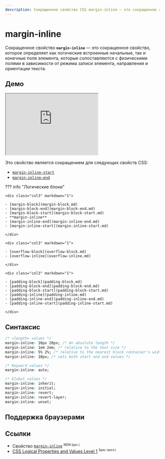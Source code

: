 ```yaml
---
description: Сокращенное свойство CSS margin-inline — это сокращенное свойство, которое определяет как логические встроенные начальные, так и конечные поля элемента, которые сопоставляются с физическими полями в зависимости от режима записи элемента, направления и ориентации текста.
---
```


# margin-inline

Сокращенное свойство **`margin-inline`** — это сокращенное свойство, которое определяет как логические встроенные начальные, так и конечные поля элемента, которые сопоставляются с физическими полями в зависимости от режима записи элемента, направления и ориентации текста.

## Демо

<iframe class="interactive is-default-height" height="200" src="https://interactive-examples.mdn.mozilla.net/pages/css/margin-inline.html" title="MDN Web Docs Interactive Example" loading="lazy" data-readystate="complete"></iframe>

Это свойство является сокращением для следующих свойств CSS:

- [`margin-inline-start`](margin-inline-start.md)
- [`margin-inline-end`](margin-inline-end.md)

??? info "Логические блоки"

    <div class="col3" markdown="1">

    - [margin-block](margin-block.md)
    - [margin-block-end](margin-block-end.md)
    - [margin-block-start](margin-block-start.md)
    - **margin-inline**
    - [margin-inline-end](margin-inline-end.md)
    - [margin-inline-start](margin-inline-start.md)

    </div>

    <div class="col3" markdown="1">

    - [overflow-block](overflow-block.md)
    - [overflow-inline](overflow-inline.md)

    </div>

    <div class="col3" markdown="1">

    - [padding-block](padding-block.md)
    - [padding-block-end](padding-block-end.md)
    - [padding-block-start](padding-block-start.md)
    - [padding-inline](padding-inline.md)
    - [padding-inline-end](padding-inline-end.md)
    - [padding-inline-start](padding-inline-start.md)

    </div>

## Синтаксис

```css
/* <length> values */
margin-inline: 10px 20px; /* An absolute length */
margin-inline: 1em 2em; /* relative to the text size */
margin-inline: 5% 2%; /* relative to the nearest block container's width */
margin-inline: 10px; /* sets both start and end values */

/* Keyword values */
margin-inline: auto;

/* Global values */
margin-inline: inherit;
margin-inline: initial;
margin-inline: revert;
margin-inline: revert-layer;
margin-inline: unset;
```

## Поддержка браузерами

<p class="ciu_embed" data-feature="mdn-css__properties__margin-inline" data-periods="future_1,current,past_1,past_2" data-accessible-colours="false"></p>

## Ссылки

- Свойство [`margin-inline`](https://developer.mozilla.org/ru/docs/Web/CSS/margin-inline) <sup><small>MDN (рус.)</small></sup>
- [CSS Logical Properties and Values Level 1](https://w3c.github.io/csswg-drafts/css-logical/#propdef-margin-inline) <sup><small>Spec (англ.)</small></sup>
